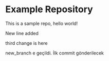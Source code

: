 # Example Repository
This is a sample repo, hello world!

New line added

third change is here

new_branch e geçildi. İlk commit gönderilecek